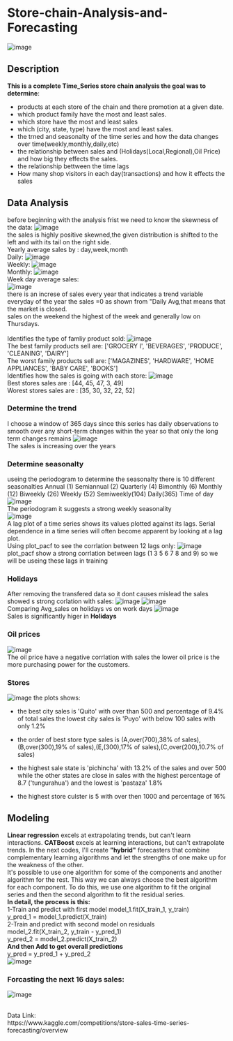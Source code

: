 # Store-chain-Analysis-and-Forecasting
![image](https://user-images.githubusercontent.com/94745919/236902695-59ba29d7-0e95-4cc1-b6a6-525928ea0142.png)

## Description 
**This is a complete Time_Series store chain analysis the goal was to determine**:
* products at each store of the chain and there promotion at a given date.
* which product family have the most and least sales.
* which store have the most and least sales
* which (city, state, type) have the most and least sales. 
* the trned and seasonalty of the time series and how the data changes over time(weekly,monthly,daily,etc)
* the relationship between sales and (Holidays(Local,Regional),Oil Price) and how big they effects the sales.
* the relationship bettween the time lags  
* How many shop visitors in each day(transactions) and how it effects the sales 
## Data Analysis
before beginning with the analysis frist we need to know the skewness of the data:
![image](https://user-images.githubusercontent.com/94745919/236903584-14ce3266-367b-4510-8202-7bd2fd831aaa.png)
</br>
the sales is highly positive skewned,the given distribution is shifted to the left and with its tail on the right side.
</br>
Yearly average sales by : day,week,month 
</br>
Daily:
![image](https://user-images.githubusercontent.com/94745919/236904133-b716fad4-daad-4ee7-a1dc-52b1639c1d7c.png)
</br> 
Weekly:
![image](https://user-images.githubusercontent.com/94745919/236908531-fd3d279a-25e5-4206-b361-5d1b340a55f4.png)
</br>
Monthly:
![image](https://user-images.githubusercontent.com/94745919/236908420-6716b2b1-bf2f-466c-9d2b-10615816963e.png)
</br>
Week day average sales:
</br>
![image](https://user-images.githubusercontent.com/94745919/236904876-15f187dc-6822-4cc1-b140-c88baf722d5f.png)
</br>
there is an increse of sales every year that indicates a trend variable
</br> 
everyday of the year the sales =0 as shown from "Daily Avg,that means that the market is closed.
</br> 
sales on the weekend the highest of the week and generally low on Thursdays.
</br> 
</br>
Identifies the type of famliy product sold:
![image](https://user-images.githubusercontent.com/94745919/236906110-08262bb1-9b5a-47e0-9ebe-04de06f1523f.png)
</br>
The best family products sell are:  ['GROCERY I', 'BEVERAGES', 'PRODUCE', 'CLEANING', 'DAIRY']
</br>
The worst family products sell are:  ['MAGAZINES', 'HARDWARE', 'HOME APPLIANCES', 'BABY CARE', 'BOOKS']
</br> 
Identifies how the sales is going with each store:
![image](https://user-images.githubusercontent.com/94745919/236906570-e4cc381d-cc3a-4a7f-9b86-e8beff554313.png)
</br>
Best stores sales are : [44, 45, 47, 3, 49]
</br>
Worest stores sales are : [35, 30, 32, 22, 52]
</br>
### Determine the trend
I choose a window of 365 days since this series has daily observations to smooth over any short-term changes within the year so that only the long term changes remains 
![image](https://user-images.githubusercontent.com/94745919/236907318-556012ca-cc12-436e-b259-e940841f8e6d.png)
</br>
The sales is increasing over the years

### Determine seasonalty
useing the periodogram to determine the seasonalty there is 10 different seasonalties Annual (1) Semiannual (2) Quarterly (4) Bimonthly (6) Monthly (12) Biweekly (26) Weekly (52) Semiweekly(104) Daily(365) Time of day
![image](https://user-images.githubusercontent.com/94745919/236909383-ed6ff18f-3718-41ee-b84f-0866cc5f3c10.png)
</br>
The periodogram it suggests a strong weekly seasonality
</br>
![image](https://user-images.githubusercontent.com/94745919/236909762-f873d2a5-0e1c-4514-b557-1df82d7bb79d.png)
</br>
A lag plot of a time series shows its values plotted against its lags. Serial dependence in a time series will often become apparent by looking at a lag plot.
</br>
Using plot_pacf to see the corrlation between 12 lags only:
![image](https://user-images.githubusercontent.com/94745919/236910235-c31073a6-c03b-477a-a25b-9093406898e4.png)
</br>
plot_pacf show a strong corrlation between lags (1 3 5 6 7 8 and 9) so we will be useing these lags in training

### Holidays
After removing the transfered data so it dont causes mislead the sales showed s strong corlation with sales:
![image](https://user-images.githubusercontent.com/94745919/236911536-19e4502e-7ea8-4beb-a0b9-73c6eccf1431.png)
![image](https://user-images.githubusercontent.com/94745919/236911573-cb59cbfe-e4ac-4d07-8e64-7b3b7565d6fa.png)
</br>
Comparing Avg_sales on holidays vs on work days
![image](https://user-images.githubusercontent.com/94745919/236911945-1866f144-9099-488f-aec9-e3ef6b1b3308.png)
</br>
Sales is significantly higer in **Holidays** 

### Oil prices 
![image](https://user-images.githubusercontent.com/94745919/236913120-0bab6331-3b13-4eb5-a1fc-d89157dd3e4e.png)
</br>
The oil price have a negative corrlation with sales the lower oil price is the more purchasing power for the customers.

### Stores
![image](https://user-images.githubusercontent.com/94745919/236914165-7483bbcb-6231-4668-96fb-8fe8c3512983.png)
the plots shows:
</br>
* the best city sales is 'Quito' with over than 500 and percentage of 9.4% of total sales the lowest city sales is 'Puyo' with below 100 sales with only 1.2%
* the order of best store type sales is (A,over(700),38% of sales),(B,over(300),19% of sales),(E,(300),17% of sales),(C,over(200),10.7% of sales)
* the highest sale state is 'pichincha' with 13.2% of the sales and over 500 while the other states are close in sales with the highest percentage of 8.7 ('tungurahua') and the lowest is 'pastaza' 1.8%

* the highest store culster is 5 with over then 1000 and percentage of 16%

## Modeling
**Linear regression** excels at extrapolating trends, but can't learn interactions. **CATBoost** excels at learning interactions, but can't extrapolate trends. In the next codes, I'll create **"hybrid"** forecasters that combine complementary learning algorithms and let the strengths of one make up for the weakness of the other.
</br>
It's possible to use one algorithm for some of the components and another algorithm for the rest. This way we can always choose the best algorithm for each component. To do this, we use one algorithm to fit the original series and then the second algorithm to fit the residual series.
</br>
**In detail, the process is this:**
</br>
1-Train and predict with first model
model_1.fit(X_train_1, y_train)
</br>
y_pred_1 = model_1.predict(X_train)
</br>
2-Train and predict with second model on residuals
</br>
model_2.fit(X_train_2, y_train - y_pred_1)
</br>
y_pred_2 = model_2.predict(X_train_2)
</br>
**And then Add to get overall predictions**
</br>
y_pred = y_pred_1 + y_pred_2
</br>
![image](https://user-images.githubusercontent.com/94745919/236915924-67ce48e7-c212-415f-b393-e0f36de666b7.png)

### Forcasting the next 16 days sales:
![image](https://user-images.githubusercontent.com/94745919/236916151-7ef5e7cf-e66e-4e0e-8d64-74ee9430bf03.png)


<br/>
Data Link: 
<br/>
https://www.kaggle.com/competitions/store-sales-time-series-forecasting/overview
